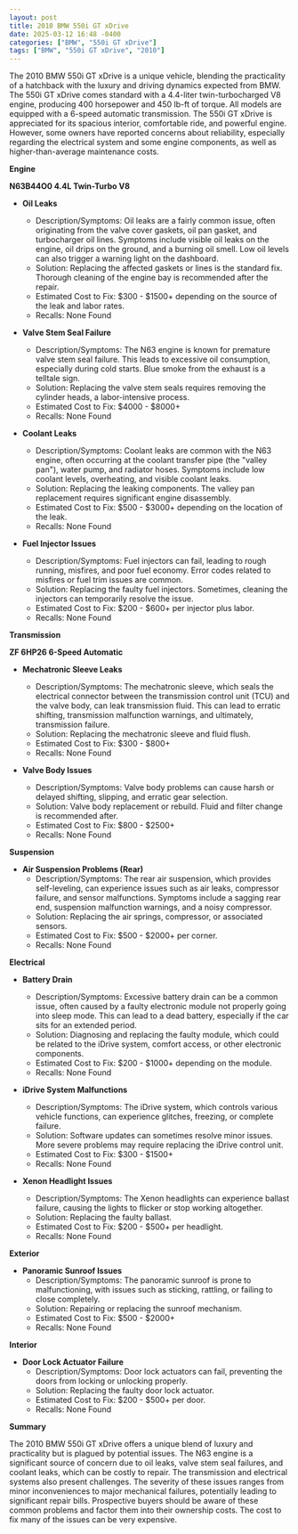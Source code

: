 ```yaml
---
layout: post
title: 2010 BMW 550i GT xDrive
date: 2025-03-12 16:48 -0400
categories: ["BMW", "550i GT xDrive"]
tags: ["BMW", "550i GT xDrive", "2010"]
---
```

The 2010 BMW 550i GT xDrive is a unique vehicle, blending the practicality of a hatchback with the luxury and driving dynamics expected from BMW. The 550i GT xDrive comes standard with a 4.4-liter twin-turbocharged V8 engine, producing 400 horsepower and 450 lb-ft of torque. All models are equipped with a 6-speed automatic transmission. The 550i GT xDrive is appreciated for its spacious interior, comfortable ride, and powerful engine. However, some owners have reported concerns about reliability, especially regarding the electrical system and some engine components, as well as higher-than-average maintenance costs.

**Engine**

**N63B44O0 4.4L Twin-Turbo V8**

* **Oil Leaks**
    * Description/Symptoms: Oil leaks are a fairly common issue, often originating from the valve cover gaskets, oil pan gasket, and turbocharger oil lines. Symptoms include visible oil leaks on the engine, oil drips on the ground, and a burning oil smell. Low oil levels can also trigger a warning light on the dashboard.
    * Solution: Replacing the affected gaskets or lines is the standard fix. Thorough cleaning of the engine bay is recommended after the repair.
    * Estimated Cost to Fix: $300 - $1500+ depending on the source of the leak and labor rates.
    * Recalls: None Found

* **Valve Stem Seal Failure**
    * Description/Symptoms: The N63 engine is known for premature valve stem seal failure. This leads to excessive oil consumption, especially during cold starts. Blue smoke from the exhaust is a telltale sign.
    * Solution: Replacing the valve stem seals requires removing the cylinder heads, a labor-intensive process.
    * Estimated Cost to Fix: $4000 - $8000+
    * Recalls: None Found

* **Coolant Leaks**
    * Description/Symptoms: Coolant leaks are common with the N63 engine, often occurring at the coolant transfer pipe (the "valley pan"), water pump, and radiator hoses. Symptoms include low coolant levels, overheating, and visible coolant leaks.
    * Solution: Replacing the leaking components. The valley pan replacement requires significant engine disassembly.
    * Estimated Cost to Fix: $500 - $3000+ depending on the location of the leak.
    * Recalls: None Found

* **Fuel Injector Issues**
    * Description/Symptoms: Fuel injectors can fail, leading to rough running, misfires, and poor fuel economy. Error codes related to misfires or fuel trim issues are common.
    * Solution: Replacing the faulty fuel injectors. Sometimes, cleaning the injectors can temporarily resolve the issue.
    * Estimated Cost to Fix: $200 - $600+ per injector plus labor.
    * Recalls: None Found

**Transmission**

**ZF 6HP26 6-Speed Automatic**

* **Mechatronic Sleeve Leaks**
    * Description/Symptoms: The mechatronic sleeve, which seals the electrical connector between the transmission control unit (TCU) and the valve body, can leak transmission fluid. This can lead to erratic shifting, transmission malfunction warnings, and ultimately, transmission failure.
    * Solution: Replacing the mechatronic sleeve and fluid flush.
    * Estimated Cost to Fix: $300 - $800+
    * Recalls: None Found

* **Valve Body Issues**
    * Description/Symptoms: Valve body problems can cause harsh or delayed shifting, slipping, and erratic gear selection.
    * Solution: Valve body replacement or rebuild. Fluid and filter change is recommended after.
    * Estimated Cost to Fix: $800 - $2500+
    * Recalls: None Found

**Suspension**

* **Air Suspension Problems (Rear)**
    * Description/Symptoms: The rear air suspension, which provides self-leveling, can experience issues such as air leaks, compressor failure, and sensor malfunctions. Symptoms include a sagging rear end, suspension malfunction warnings, and a noisy compressor.
    * Solution: Replacing the air springs, compressor, or associated sensors.
    * Estimated Cost to Fix: $500 - $2000+ per corner.
    * Recalls: None Found

**Electrical**

* **Battery Drain**
    * Description/Symptoms: Excessive battery drain can be a common issue, often caused by a faulty electronic module not properly going into sleep mode. This can lead to a dead battery, especially if the car sits for an extended period.
    * Solution: Diagnosing and replacing the faulty module, which could be related to the iDrive system, comfort access, or other electronic components.
    * Estimated Cost to Fix: $200 - $1000+ depending on the module.
    * Recalls: None Found

* **iDrive System Malfunctions**
    * Description/Symptoms: The iDrive system, which controls various vehicle functions, can experience glitches, freezing, or complete failure.
    * Solution: Software updates can sometimes resolve minor issues. More severe problems may require replacing the iDrive control unit.
    * Estimated Cost to Fix: $300 - $1500+
    * Recalls: None Found

* **Xenon Headlight Issues**
    * Description/Symptoms: The Xenon headlights can experience ballast failure, causing the lights to flicker or stop working altogether.
    * Solution: Replacing the faulty ballast.
    * Estimated Cost to Fix: $200 - $500+ per headlight.
    * Recalls: None Found

**Exterior**

* **Panoramic Sunroof Issues**
    * Description/Symptoms: The panoramic sunroof is prone to malfunctioning, with issues such as sticking, rattling, or failing to close completely.
    * Solution: Repairing or replacing the sunroof mechanism.
    * Estimated Cost to Fix: $500 - $2000+
    * Recalls: None Found

**Interior**

* **Door Lock Actuator Failure**
    * Description/Symptoms: Door lock actuators can fail, preventing the doors from locking or unlocking properly.
    * Solution: Replacing the faulty door lock actuator.
    * Estimated Cost to Fix: $200 - $500+ per door.
    * Recalls: None Found

**Summary**

The 2010 BMW 550i GT xDrive offers a unique blend of luxury and practicality but is plagued by potential issues. The N63 engine is a significant source of concern due to oil leaks, valve stem seal failures, and coolant leaks, which can be costly to repair. The transmission and electrical systems also present challenges. The severity of these issues ranges from minor inconveniences to major mechanical failures, potentially leading to significant repair bills. Prospective buyers should be aware of these common problems and factor them into their ownership costs. The cost to fix many of the issues can be very expensive.

